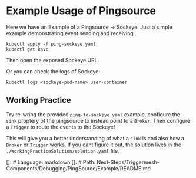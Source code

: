 # Example Usage of Pingsource

Here we have an Example of a Pingsource -> Sockeye. Just a simple example demonstrating event sending and receiving.

```
kubectl apply -f ping-sockeye.yaml
kubectl get ksvc
```

Then open the exposed Sockeye URL.


Or you can check the logs of Sockeye:

```
kubectl logs <sockeye-pod-name> user-container
```

## Working Practice

Try re-wring the provided `ping-to-sockeye.yaml` example, configure the `sink` proptery of the pingsource to instead point to a `Broker`. Then configure a `Trigger` to route the events to the Sockeye!

This will give you a better understanding of what a `sink` is and also how a `Broker` or `Trigger` works. If you cant figure it out, the solution lives in the `./WorkingPracticeSolution/solution.yaml` file.


[]: # Language: markdown
[]: # Path: Next-Steps/Triggermesh-Components/Debugging/PingSource/Example/README.md
